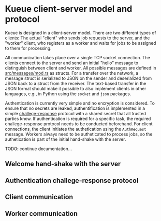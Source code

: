 # Kueue client-server model and protocol

Kueue is designed in a client-server model. There are two different types of
clients: The actual "client" who sends job requests to the server, and the
"worker" client, who registers as a worker and waits for jobs to be assigned to
them for processing.

All communication takes place over a single TCP socket connection. The clients
connect to the server and send an initial "hello" message to distinguish between
client and worker. All possible messages are defined in
[src/messages/mod.rs](src/messages/mod.rs) as structs. For a transfer over the
network, a message struct is serialized to JSON on the sender and deserialized
from JSON back to a struct from the receiver. The text-based transfer in the
JSON format should make it possible to also implement clients in other
languages, e.g., in Python using the `socket` and `json` packages.

Authentication is currently very simple and no encryption is considered. To
ensure that no secrets are leaked, authentification is implemented in a simple
[challege-response](https://en.wikipedia.org/wiki/Challenge%E2%80%93response_authentication)
protocol with a shared secret that all trusted parties know. If authentication
is required for a specific task, the required challege-response protocol needs
to be conducted beforehand. For client connections, the client initiates the
authetication using the `AuthRequest` message. Workers always need to be
autheticated to process jobs, so the authetication is part of the initial
hand-shake with the server. 

TODO: continue documentation...

## Welcome hand-shake with the server

## Authentication challege-response protocol

## Client communication

## Worker communication
